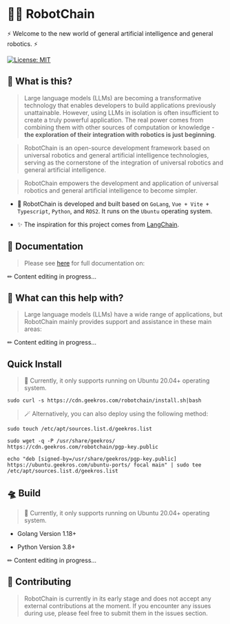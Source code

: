 # 🤖🔗 RobotChain

⚡ Welcome to the new world of general artificial intelligence and general robotics. ⚡

[![License: MIT](https://img.shields.io/badge/License-MIT-yellow.svg)](https://opensource.org/licenses/MIT)

## 🤔 What is this?

> Large language models (LLMs) are becoming a transformative technology that enables developers to build applications previously unattainable. However, using LLMs in isolation is often insufficient to create a truly powerful application. The real power comes from combining them with other sources of computation or knowledge - **the exploration of their integration with robotics is just beginning**.

> RobotChain is an open-source development framework based on universal robotics and general artificial intelligence technologies, serving as the cornerstone of the integration of universal robotics and general artificial intelligence.

> RobotChain empowers the development and application of universal robotics and general artificial intelligence to become simpler.

- 🧬 RobotChain is developed and built based on `GoLang`, `Vue + Vite + Typescript`, `Python`, and `ROS2`. It runs on the `Ubuntu` operating system.

- ✨ The inspiration for this project comes from [LangChain](https://github.com/hwchase17/langchain).

## 📖 Documentation

> Please see [here](https://geekros.github.io) for full documentation on:

✏ Content editing in progress...

## 🚀 What can this help with?

> Large language models (LLMs) have a wide range of applications, but RobotChain mainly provides support and assistance in these main areas:

✏ Content editing in progress...

## Quick Install

> 🚨 Currently, it only supports running on Ubuntu 20.04+ operating system.

```shell
sudo curl -s https://cdn.geekros.com/robotchain/install.sh|bash
```

> 🪄 Alternatively, you can also deploy using the following method:

```shell
sudo touch /etc/apt/sources.list.d/geekros.list
```

```shell
sudo wget -q -P /usr/share/geekros/ https://cdn.geekros.com/robotchain/pgp-key.public
```

```shell
echo "deb [signed-by=/usr/share/geekros/pgp-key.public] https://ubuntu.geekros.com/ubuntu-ports/ focal main" | sudo tee /etc/apt/sources.list.d/geekros.list
```

## 🛸 Build

> 🚨 Currently, it only supports running on Ubuntu 20.04+ operating system.

- Golang Version 1.18+

- Python Version 3.8+

✏ Content editing in progress...

## 💁 Contributing

> RobotChain is currently in its early stage and does not accept any external contributions at the moment. If you encounter any issues during use, please feel free to submit them in the issues section.